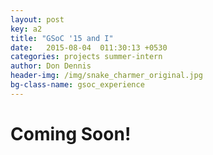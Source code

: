 ```yaml
---
layout: post
key: a2
title: "GSoC '15 and I"
date:   2015-08-04  011:30:13 +0530
categories: projects summer-intern
author: Don Dennis
header-img: /img/snake_charmer_original.jpg
bg-class-name: gsoc_experience
---
```


<h1>Coming Soon!</h1>